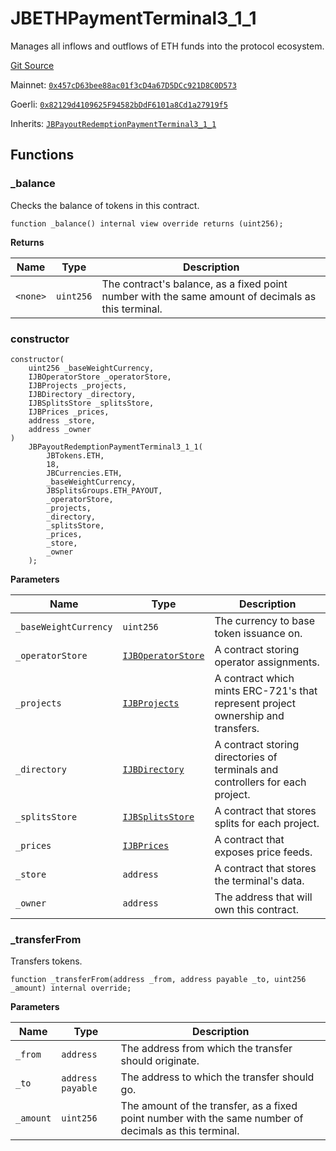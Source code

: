 # JBETHPaymentTerminal3_1_1

Manages all inflows and outflows of ETH funds into the protocol ecosystem.

[Git Source](https://github.com/jbx-protocol/juice-contracts-v3/blob/d45af6f3e4786ae53b9c9248af7f5f8ee832bece/contracts/JBETHPaymentTerminal3_1_1.sol)

Mainnet: [`0x457cD63bee88ac01f3cD4a67D5DCc921D8C0D573`](https://etherscan.io/address/0x457cD63bee88ac01f3cD4a67D5DCc921D8C0D573)

Goerli: [`0x82129d4109625F94582bDdF6101a8Cd1a27919f5`](https://goerli.etherscan.io/address/0x82129d4109625F94582bDdF6101a8Cd1a27919f5)

Inherits: [`JBPayoutRedemptionPaymentTerminal3_1_1`](/docs/v4/deprecated/v3/api/contracts/or-payment-terminals/or-abstract/jbpayoutredemptionpaymentterminal3_1_1.md)

## Functions

### _balance

Checks the balance of tokens in this contract.

```solidity
function _balance() internal view override returns (uint256);
```

**Returns**

|Name|Type|Description|
|----|----|-----------|
|`<none>`|`uint256`|The contract's balance, as a fixed point number with the same amount of decimals as this terminal.|

### constructor

```solidity
constructor(
    uint256 _baseWeightCurrency,
    IJBOperatorStore _operatorStore,
    IJBProjects _projects,
    IJBDirectory _directory,
    IJBSplitsStore _splitsStore,
    IJBPrices _prices,
    address _store,
    address _owner
)
    JBPayoutRedemptionPaymentTerminal3_1_1(
        JBTokens.ETH,
        18,
        JBCurrencies.ETH,
        _baseWeightCurrency,
        JBSplitsGroups.ETH_PAYOUT,
        _operatorStore,
        _projects,
        _directory,
        _splitsStore,
        _prices,
        _store,
        _owner
    );
```

**Parameters**

|Name|Type|Description|
|----|----|-----------|
|`_baseWeightCurrency`|`uint256`|The currency to base token issuance on.|
|`_operatorStore`|[`IJBOperatorStore`](/docs/v4/deprecated/v3/api/interfaces/ijboperatorstore.md)|A contract storing operator assignments.|
|`_projects`|[`IJBProjects`](/docs/v4/deprecated/v3/api/interfaces/ijbprojects.md)|A contract which mints ERC-721's that represent project ownership and transfers.|
|`_directory`|[`IJBDirectory`](/docs/v4/deprecated/v3/api/interfaces/ijbdirectory.md)|A contract storing directories of terminals and controllers for each project.|
|`_splitsStore`|[`IJBSplitsStore`](/docs/v4/deprecated/v3/api/interfaces/ijbsplitsstore.md)|A contract that stores splits for each project.|
|`_prices`|[`IJBPrices`](/docs/v4/deprecated/v3/api/interfaces/ijbprices.md)|A contract that exposes price feeds.|
|`_store`|`address`|A contract that stores the terminal's data.|
|`_owner`|`address`|The address that will own this contract.|

### _transferFrom

Transfers tokens.

```solidity
function _transferFrom(address _from, address payable _to, uint256 _amount) internal override;
```

**Parameters**

|Name|Type|Description|
|----|----|-----------|
|`_from`|`address`|The address from which the transfer should originate.|
|`_to`|`address payable`|The address to which the transfer should go.|
|`_amount`|`uint256`|The amount of the transfer, as a fixed point number with the same number of decimals as this terminal.|

